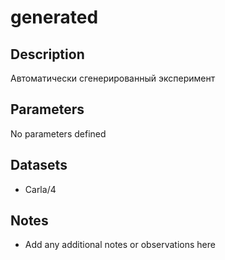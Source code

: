 # generated

## Description
Автоматически сгенерированный эксперимент

## Parameters
No parameters defined

## Datasets
- Carla/4

## Notes
- Add any additional notes or observations here
